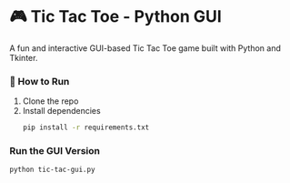 # 🎮 Tic Tac Toe - Python GUI

A fun and interactive GUI-based Tic Tac Toe game built with Python and Tkinter.


### 🚀 How to Run
1. Clone the repo  
2. Install dependencies  
   ```bash
   pip install -r requirements.txt
   
### Run the GUI Version
   ```bash
   python tic-tac-gui.py

